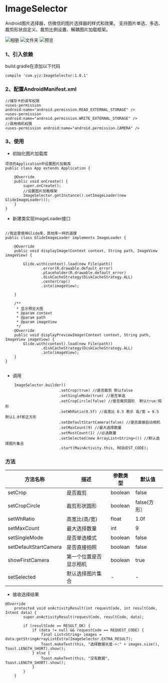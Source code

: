 # ImageSelector
Android图片选择器，仿微信的图片选择器的样式和效果。
支持图片单选、多选、裁剪形状自定义、裁剪比例设置、解耦图片加载框架。


![相册](https://github.com/1izheng/ImageSelector/blob/master/images/111.jpg)  ![文件夹](https://github.com/1izheng/ImageSelector/blob/master/images/222.jpg)  ![预览](https://github.com/1izheng/ImageSelector/blob/master/images/333.jpg)



### 1、引入依赖

build.gradle在添加以下代码

```
compile 'com.yjz:ImageSelector:1.0.1'

```

### 2、配置AndroidManifest.xml

```
//储存卡的读写权限
<uses-permission android:name="android.permission.READ_EXTERNAL_STORAGE" />
<uses-permission android:name="android.permission.WRITE_EXTERNAL_STORAGE" />
//调用相机权限
<uses-permission android:name="android.permission.CAMERA" />
```

### 3、使用
* 初始化图片加载库

```
项目的Application中设置图片加载库
public class App extends Application {

    @Override
    public void onCreate() {
        super.onCreate();
        //设置图片加载框架
        ImageSelector.getInstance().setImageLoader(new GlideImageLoader());
    }
}
```

* 新建类实现ImageLoader接口

```

//我这里使用Glide库，其他库一样的道理
public class GlideImageLoader implements ImageLoader {

    @Override
    public void displayImage(Context context, String path, ImageView imageView) {

        Glide.with(context).load(new File(path))
                .error(R.drawable.default_error)
                .placeholder(R.drawable.default_error)
                .diskCacheStrategy(DiskCacheStrategy.ALL)
                .centerCrop()
                .into(imageView);

    }

    /**
     * 显示预览大图
     * @param context
     * @param path
     * @param imageView
     */
    @Override
    public void displayPreviewImage(Context context, String path, ImageView imageView) {
        Glide.with(context).load(new File(path))
                .diskCacheStrategy(DiskCacheStrategy.ALL)
                .into(imageView);
    }
}


```

* 调用

```
	ImageSelector.builder()
                        .setCrop(true) //是否裁剪 默认false
                        .setSingleMode(true) //是否单选
                        .setCropCircle(false) //是否裁剪圆形  默认true:矩形
                        .setWhRatio(0.5f) //高宽比 0.5 表示 高/宽 = 0.5 默认1.0f即正方形
                        .setDefaultStartCamera(false) //是否直接启动相机
                        .setMaxCount(9) //最大选择数量
                        .setMustCount(1) //必选数量
                        .setSelected(new ArrayList<String>()) //默认选择图片集合
                        .start(MainActivity.this, REQUEST_CODE);

```

### 方法

| **方法名称** | **描述** | **参数类型** | **默认值** |
| --- | ---| --- | --- |
| setCrop | 是否裁剪 | boolean | false |
| setCropCircle | 裁剪形状圆形 | boolean | false(方形） |
| setWhRatio | 高宽比(高/宽) | float | 1.0f |
| setMaxCount | 最大选择数量 | int | 9 |
| setSingleMode | 是否单选模式| boolean | false |
| setDefaultStartCamera | 是否直接拍照 | boolean | false |
| showFirstCamera | 第一个位置是否显示相机 | boolean | true |
| setSelected | 默认选择图片集合 | - | - |



* 接收选择结果

```
@Override
    protected void onActivityResult(int requestCode, int resultCode, Intent data) {
        super.onActivityResult(requestCode, resultCode, data);

        if (resultCode == RESULT_OK) {
            if (data != null && requestCode == REQUEST_CODE) {
                final List<String> images = data.getStringArrayListExtra(ImageSelector.EXTRA_RESULT);
                Toast.makeText(this, "选择数据长度->:" + images.size(), Toast.LENGTH_SHORT).show();
            } else {
                Toast.makeText(this, "没有数据", Toast.LENGTH_SHORT).show();
            }
        }
    }

```
